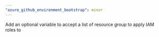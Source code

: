 ```yaml
---
"azure_github_environment_bootstrap": minor
---
```


Add an optional variable to accept a list of resource group to apply IAM roles to
